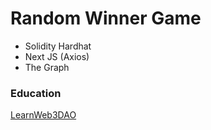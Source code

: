 # Random Winner Game

- Solidity Hardhat
- Next JS (Axios)
- The Graph

### Education

[LearnWeb3DAO](https://www.learnweb3.io/tracks/junior/chainlink-vrf)
